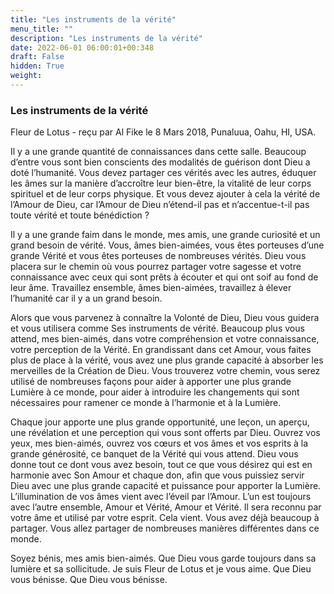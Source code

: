 ```yaml
---
title: "Les instruments de la vérité"
menu_title: ""
description: "Les instruments de la vérité"
date: 2022-06-01 06:00:01+00:348
draft: False
hidden: True
weight:
---
```

### Les instruments de la vérité

Fleur de Lotus - reçu par Al Fike le 8 Mars 2018, Punaluua, Oahu, HI, USA.

Il y a une grande quantité de connaissances dans cette salle. Beaucoup d’entre vous sont bien conscients des modalités de guérison dont Dieu a doté l’humanité. Vous devez partager ces vérités avec les autres, éduquer les âmes sur la manière d’accroître leur bien-être, la vitalité de leur corps spirituel et de leur corps physique. Et vous devez ajouter à cela la vérité de l’Amour de Dieu, car l’Amour de Dieu n’étend-il pas et n’accentue-t-il pas toute vérité et toute bénédiction ?

Il y a une grande faim dans le monde, mes amis, une grande curiosité et un grand besoin de vérité. Vous, âmes bien-aimées, vous êtes porteuses d’une grande Vérité et vous êtes porteuses de nombreuses vérités. Dieu vous placera sur le chemin où vous pourrez partager votre sagesse et votre connaissance avec ceux qui sont prêts à écouter et qui ont soif au fond de leur âme. Travaillez ensemble, âmes bien-aimées, travaillez à élever l’humanité car il y a un grand besoin.

Alors que vous parvenez à connaître la Volonté de Dieu, Dieu vous guidera et vous utilisera comme Ses instruments de vérité. Beaucoup plus vous attend, mes bien-aimés, dans votre compréhension et votre connaissance, votre perception de la Vérité. En grandissant dans cet Amour, vous faites plus de place à la vérité, vous avez une plus grande capacité à absorber les merveilles de la Création de Dieu. Vous trouverez votre chemin, vous serez utilisé de nombreuses façons pour aider à apporter une plus grande Lumière à ce monde, pour aider à introduire les changements qui sont nécessaires pour ramener ce monde à l’harmonie et à la Lumière.

Chaque jour apporte une plus grande opportunité, une leçon, un aperçu, une révélation et une perception qui vous sont offerts par Dieu. Ouvrez vos yeux, mes bien-aimés, ouvrez vos cœurs et vos âmes et vos esprits à la grande générosité, ce banquet de la Vérité qui vous attend. Dieu vous donne tout ce dont vous avez besoin, tout ce que vous désirez qui est en harmonie avec Son Amour et chaque don, afin que vous puissiez servir Dieu avec une plus grande capacité et puissance pour apporter la Lumière. L’illumination de vos âmes vient avec l’éveil par l’Amour. L’un est toujours avec l’autre ensemble, Amour et Vérité, Amour et Vérité. Il sera reconnu par votre âme et utilisé par votre esprit. Cela vient. Vous avez déjà beaucoup à partager. Vous allez partager de nombreuses manières différentes dans ce monde.

Soyez bénis, mes amis bien-aimés. Que Dieu vous garde toujours dans sa lumière et sa sollicitude. Je suis Fleur de Lotus et je vous aime. Que Dieu vous bénisse. Que Dieu vous bénisse.
